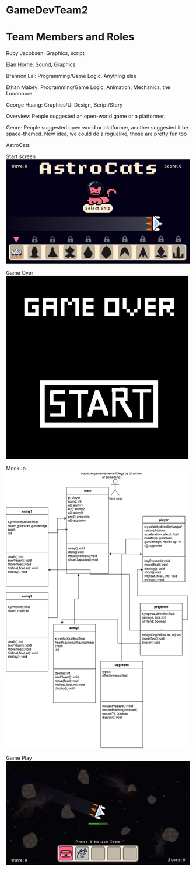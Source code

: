 # GameDevTeam2
# Team Members and Roles
Ruby Jacobsen: Graphics, script

Elan Horne: Sound, Graphics

Brannon Lai: Programming/Game Logic, Anything else

Ethan Mabey: Programming/Game Logic, Animation, Mechanics, the Loooooore

George Huang: Graphics/UI Design, Script/Story


Overview: People suggested an open-world game or a platformer.

Genre: People suggested open world or platformer, another suggested it be space-themed. New idea, we could do a roguelike, those are pretty fun too

AstroCats

Start screen
![Start screen](https://github.com/RubyJacobsen/GameDevTeam2/blob/main/images/StartScreenGH.png)

Game Over
![Game Over](https://github.com/RubyJacobsen/GameDevTeam2/blob/main/images/GameOver%20(3).png)

Mockup
![mockup](https://github.com/RubyJacobsen/GameDevTeam2/blob/main/images/Untitled%20Diagram(3)(3).drawio(1).png)

Game Play
![gameplayscreen](https://github.com/RubyJacobsen/GameDevTeam2/blob/main/images/GameplayScreenGH.png)
